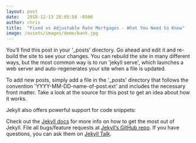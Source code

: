 ```yaml
---
layout: post
date:   2018-12-13 20:05:58 -0500
author: chris
title:  "Fixed vs Adjustable Rate Mortgages - What You Need to Know"
image: /assets/images/demo/bank.jpg
---
```

You’ll find this post in your '_posts' directory. Go ahead and edit it and re-build the site to see your changes. You can rebuild the site in many different ways, but the most common way is to run 'jekyll serve', which launches a web server and auto-regenerates your site when a file is updated.

To add new posts, simply add a file in the '_posts' directory that follows the convention 'YYYY-MM-DD-name-of-post.ext' and includes the necessary front matter. Take a look at the source for this post to get an idea about how it works.

Jekyll also offers powerful support for code snippets:

Check out the [Jekyll docs][jekyll-docs] for more info on how to get the most out of Jekyll. File all bugs/feature requests at [Jekyll’s GitHub repo][jekyll-gh]. If you have questions, you can ask them on [Jekyll Talk][jekyll-talk].

[jekyll-docs]: https://jekyllrb.com/docs/home
[jekyll-gh]:   https://github.com/jekyll/jekyll
[jekyll-talk]: https://talk.jekyllrb.com/
